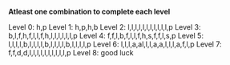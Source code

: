**Atleast one combination to complete each level**

Level 0: h,p
Level 1: h,p,h,b
Level 2: l,l,l,l,l,l,l,l,l,l,l,p
Level 3: b,l,f,h,f,l,l,f,h,l,l,l,l,l,l,p
Level 4: f,f,l,b,f,l,l,f,h,s,f,f,l,s,p
Level 5: l,l,l,l,b,l,l,l,l,b,l,l,l,l,b,l,l,l,l,p
Level 6: l,l,l,a,al,l,l,a,a,l,l,l,a,f,l,p
Level 7: f,f,d,d,l,l,l,l,l,l,l,l,l,l,p
Level 8: good luck
